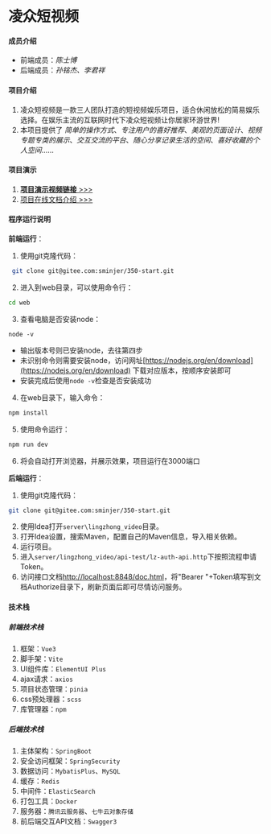 # 凌众短视频

#### 成员介绍

* 前端成员：*陈士博*
* 后端成员：*孙铭杰、李君祥*

#### 项目介绍

1. 凌众短视频是一款三人团队打造的短视频娱乐项目，适合休闲放松的简易娱乐选择。在娱乐主流的互联网时代下凌众短视频让你居家环游世界!
2. 本项目提供了 *简单的操作方式*、*专注用户的喜好推荐*、*美观的页面设计*、*视频专题专类的展示*、*交互交流的平台*、*随心分享记录生活的空间*、*喜好收藏的个人空间*......

#### 项目演示

1. [**项目演示视频链接** >>>]()
2. [项目在线文档介绍 >>>](https://lingzhong.yuque.com/gga2fz/project_doc/rfe4gage4c6te8i4)

#### 程序运行说明

**前端运行**：
1. 使用git克隆代码：
```bash
 git clone git@gitee.com:sminjer/350-start.git
```
2. 进入到web目录，可以使用命令行：
```bash
cd web
```
3. 查看电脑是否安装node：
```
node -v
```
  * 输出版本号则已安装node，去往第四步
  * 未识别命令则需要安装node，访问网址[https://nodejs.org/en/download](https://nodejs.org/en/download)
下载对应版本，按顺序安装即可
  * 安装完成后使用`node -v`检查是否安装成功

4. 在web目录下，输入命令：
```bash
npm install
```
5. 使用命令运行：
```bash
npm run dev
```
6. 将会自动打开浏览器，并展示效果，项目运行在3000端口

**后端运行**：
1. 使用git克隆代码：
```bash
git clone git@gitee.com:sminjer/350-start.git
```
2. 使用Idea打开`server\lingzhong_video`目录。
3. 打开Idea设置，搜索Maven，配置自己的Maven信息，导入相关依赖。
4. 运行项目。
5. 进入`server/lingzhong_video/api-test/lz-auth-api.http`下按照流程申请Token。
6. 访问接口文档[http://localhost:8848/doc.html](http://localhost:8848/doc.html)，将"Bearer "+Token填写到文档Authorize目录下，刷新页面后即可尽情访问服务。

#### 技术栈

##### 前端技术栈
1. 框架：`Vue3`
2. 脚手架：`Vite`
3. UI组件库：`ElementUI Plus`
4. ajax请求：`axios`
5. 项目状态管理：`pinia`
6. css预处理器：`scss`
7. 库管理器：`npm`

##### 后端技术栈
1. 主体架构：`SpringBoot`
2. 安全访问框架：`SpringSecurity`
3. 数据访问：`MybatisPlus`、`MySQL`
4. 缓存：`Redis`
5. 中间件：`ElasticSearch`
6. 打包工具：`Docker`
7. 服务器：`腾讯云服务器`、`七牛云对象存储`
8. 前后端交互API文档：`Swagger3`

